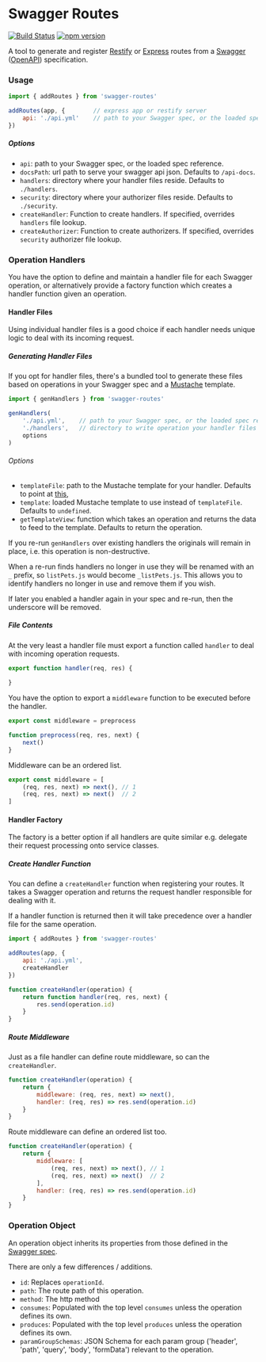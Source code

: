 # Swagger Routes

[![Build Status](https://travis-ci.org/mikestead/swagger-routes.svg?branch=master)](https://travis-ci.org/mikestead/swagger-routes) [![npm version](https://img.shields.io/npm/v/swagger-routes.svg?style=flat-square)](https://www.npmjs.com/package/swagger-routes)

A tool to generate and register [Restify](http://restify.com) or [Express](http://expressjs.com) routes from a 
[Swagger](http://swagger.io) ([OpenAPI](https://openapis.org)) specification.

### Usage

```javascript
import { addRoutes } from 'swagger-routes'

addRoutes(app, {        // express app or restify server
    api: './api.yml'    // path to your Swagger spec, or the loaded spec reference
})
```
##### Options

- `api`: path to your Swagger spec, or the loaded spec reference.
- `docsPath`: url path to serve your swagger api json. Defaults to `/api-docs`.
- `handlers`: directory where your handler files reside. Defaults to `./handlers`.
- `security`: directory where your authorizer files reside. Defaults to `./security`.
- `createHandler`: Function to create handlers. If specified, overrides `handlers` file lookup.
- `createAuthorizer`: Function to create authorizers. If specified, overrides `security` authorizer file lookup.

### Operation Handlers

You have the option to define and maintain a handler file for each Swagger operation, or alternatively
provide a factory function which creates a handler function given an operation.

#### Handler Files

Using individual handler files is a good choice if each handler needs unique logic 
to deal with its incoming request.

##### Generating Handler Files

If you opt for handler files, there's a bundled tool to generate these files based on operations in
your Swagger spec and a [Mustache](https://mustache.github.io) template.

```javascript
import { genHandlers } from 'swagger-routes'

genHandlers(
    './api.yml',    // path to your Swagger spec, or the loaded spec reference
    './handlers',   // directory to write operation your handler files
    options
)
```

###### Options

- `templateFile`: path to the Mustache template for your handler. Defaults to point at  [this](https://github.com/mikestead/swagger-routes/blob/master/template/handler.mustache),
- `template`: loaded Mustache template to use instead of `templateFile`. Defaults to `undefined`.
- `getTemplateView`: function which takes an operation and returns the data to feed to the template. Defaults to return the operation.

If you re-run `genHandlers` over existing handlers the originals will remain in place, i.e. this
operation is non-destructive.

When a re-run finds handlers no longer in use they will be renamed with an `_` prefix, so
`listPets.js` would become `_listPets.js`. This allows you to identify handlers no longer in use
and remove them if you wish.

If later you enabled a handler again in your spec and re-run, then the underscore will be removed.

##### File Contents

At the very least a handler file must export a function called `handler` to deal with incoming operation requests.

```javascript
export function handler(req, res) {
   
}
```

You have the option to export a `middleware` function to be executed before the handler.

```javascript
export const middleware = preprocess

function preprocess(req, res, next) {
    next()
}
```

Middleware can be an ordered list.

```javascript
export const middleware = [
    (req, res, next) => next(), // 1
    (req, res, next) => next()  // 2
]
```

#### Handler Factory

The factory is a better option if all handlers are quite similar e.g. delegate their request
processing onto service classes.

##### Create Handler Function

You can define a `createHandler` function when registering your routes. It takes a 
Swagger operation and returns the request handler responsible for dealing with it.

If a handler function is returned then it will take precedence over a handler file for the same operation.

```javascript
import { addRoutes } from 'swagger-routes'

addRoutes(app, {
    api: './api.yml',
    createHandler
})

function createHandler(operation) {
    return function handler(req, res, next) {
        res.send(operation.id)
    }
}
```

##### Route Middleware

Just as a file handler can define route middleware, so can the `createHandler`.

```javascript
function createHandler(operation) {
    return {
        middleware: (req, res, next) => next(),
        handler: (req, res) => res.send(operation.id)
    }
}
```

Route middleware can define an ordered list too.

```javascript
function createHandler(operation) {
    return {
        middleware: [
            (req, res, next) => next(), // 1
            (req, res, next) => next()  // 2
        ],
        handler: (req, res) => res.send(operation.id)
    }
}
```

### Operation Object

An operation object inherits its properties from those defined in the [Swagger spec](https://github.com/OAI/OpenAPI-Specification/blob/master/versions/2.0.md#operationObject).

There are only a few differences / additions.

- `id`: Replaces `operationId`.
- `path`: The route path of this operation.
- `method`: The http method
- `consumes`: Populated with the top level `consumes` unless the operation defines its own.
- `produces`: Populated with the top level `produces` unless the operation defines its own.
- `paramGroupSchemas`: JSON Schema for each param group ('header', 'path', 'query', 'body', 'formData') relevant to the operation.
